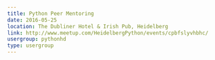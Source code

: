 ```yaml
---
title: Python Peer Mentoring
date: 2016-05-25
location: The Dubliner Hotel & Irish Pub, Heidelberg
link: http://www.meetup.com/HeidelbergPython/events/cpbfslyvhbhc/
usergroup: pythonhd
type: usergroup
---
```

